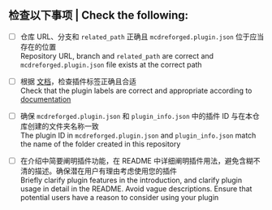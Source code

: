 <!-- 撰写您想附加的信息 -->
<!-- Write your own things -->

## 检查以下事项 | Check the following:

<!--Checkmate-->

- [ ] 仓库 URL、分支和 `related_path` 正确且 `mcdreforged.plugin.json` 位于应当存在的位置  
  Repository URL, branch and `related_path` are correct and `mcdreforged.plugin.json` file exists at the correct path

- [ ] 根据 [文档](https://mcdreforged.readthedocs.io/zh_CN/latest/plugin_dev/plugin_catalogue.html#label)，检查插件标签正确且合适  
  Check that the plugin labels are correct and appropriate according to [documentation](https://mcdreforged.readthedocs.io/zh_CN/latest/plugin_dev/plugin_catalogue.html#label)

- [ ] 确保 `mcdreforged.plugin.json` 和 `plugin_info.json` 中的插件 ID 与在本仓库创建的文件夹名称一致  
  The plugin ID in `mcdreforged.plugin.json` and `plugin_info.json` match the name of the folder created in this repository

- [ ] 在介绍中简要阐明插件功能，在 README 中详细阐明插件用法，避免含糊不清的描述。确保潜在用户有理由考虑使用您的插件  
  Briefly clarify plugin features in the introduction, and clarify plugin usage in detail in the README. Avoid vague descriptions. Ensure that potential users have a reason to consider using your plugin


